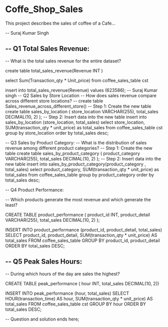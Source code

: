 # Coffe_Shop_Sales
This project describes the sales of coffee of a Cafe... 


-- Suraj Kumar Singh



-- Q1 Total Sales Revenue:
-- 
-- What is the total sales revenue for the entire dataset?

create table total_sales_revenue(Revenue INT )

select
	Sum(Transaction_qty * Unit_price)
from
	coffee_sales_table cst 

insert
	into
	total_sales_revenue(Revenue)
values (623586);
-- Suraj Kumar singh
-- Q2 Sales by Store Location
-- How does sales revenue compare across different store locations?
-- create table Sales_revenue_across_different_store()
-- Step 1: Create the new table
create table sales_by_location (
    store_location VARCHAR(255),
    total_sales DECIMAL(10,
2)
);
-- Step 2: Insert data into the new table
insert
	into
	sales_by_location (store_location,
	total_sales)
select
	store_location,
	SUM(transaction_qty * unit_price) as total_sales
from
	coffee_sales_table cst
group by
	store_location
order by
	total_sales desc;







-- Q3 Sales by Product Category:
-- What is the distribution of sales revenue among different product categories?
-- Step 1: Create the new table
create table sales_by_product_category (
    product_category VARCHAR(255),
    total_sales DECIMAL(10,
2)
);
-- Step 2: Insert data into the new table
insert
	into
	sales_by_product_category(product_category ,
	total_sales)
   select
	product_category,
	SUM(transaction_qty * unit_price) as total_sales
from
	coffee_sales_table
group by
	product_category
order by
	total_sales desc;







-- Q4 Product Performance:

-- Which products generate the most revenue and which generate the least?


CREATE TABLE product_performance (
    product_id INT,
    product_detail VARCHAR(255),
    total_sales DECIMAL(10, 2)
);

INSERT INTO product_performance (product_id, product_detail, total_sales)
SELECT 
    product_id,
    product_detail,
    SUM(transaction_qty * unit_price) AS total_sales
FROM 
    coffee_sales_table 
GROUP BY 
    product_id, product_detail
ORDER BY 
    total_sales DESC;
   
   
   
   
   
   
   
   
--    Q5 Peak Sales Hours:
-- 
-- During which hours of the day are sales the highest?
   
   CREATE TABLE peak_performance (
    hour INT,
    total_sales DECIMAL(10, 2))
   
   INSERT INTO peak_performance (hour, total_sales)
SELECT 
    HOUR(transaction_time) AS hour,
    SUM(transaction_qty * unit_price) AS total_sales
FROM 
    coffee_sales_table cst 
GROUP BY 
    hour
ORDER BY 
    total_sales DESC;

   
   
   

-- Question and solution ends here;










